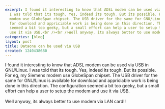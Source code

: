 ```yaml
---
excerpt: I found it interesting to know that ADSL modem can be used via USB in GNU/Linux.
  I was told that its tough. Yes, indeed its tough. But its possible. For eg, my Siemens
  modem use GlobeSpan chipset. The USB driver for the same for GNU/Linux is available
  for download and appriciable work is being done in this direction. The configuration
  seemed a bit too geeky, but a small effort can help a user to setup the modem and
  use it via USB.<br /><br />Well anyway, its always better to use modem via LAN card!!
categories: [blog]
layout: post
title: Dataone can be used via USB
created: 1240438680
---
```

I found it interesting to know that ADSL modem can be used via USB in GNU/Linux. I was told that its tough. Yes, indeed its tough. But its possible. For eg, my Siemens modem use GlobeSpan chipset. The USB driver for the same for GNU/Linux is available for download and appriciable work is being done in this direction. The configuration seemed a bit too geeky, but a small effort can help a user to setup the modem and use it via USB.<br /><br />Well anyway, its always better to use modem via LAN card!!
